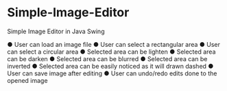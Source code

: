 # Simple-Image-Editor
Simple Image Editor in Java Swing

● User can load an image file
● User can select a rectangular area
● User can select a circular area
● Selected area can be lighten
● Selected area can be darken
● Selected area can be blurred
● Selected area can be inverted
● Selected area can be easily noticed as it will drawn dashed
● User can save image after editing
● User can undo/redo edits done to the opened image
